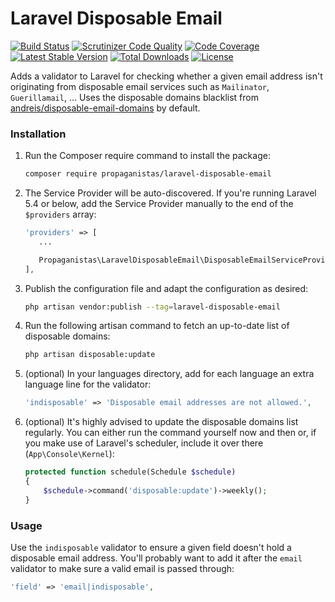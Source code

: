 # Laravel Disposable Email

[![Build Status](https://travis-ci.org/Propaganistas/Laravel-Disposable-Email.svg?branch=master)](https://travis-ci.org/Propaganistas/Laravel-Disposable-Email)
[![Scrutinizer Code Quality](https://scrutinizer-ci.com/g/Propaganistas/Laravel-Disposable-Email/badges/quality-score.png?b=master)](https://scrutinizer-ci.com/g/Propaganistas/Laravel-Disposable-Email/?branch=master)
[![Code Coverage](https://scrutinizer-ci.com/g/Propaganistas/Laravel-Disposable-Email/badges/coverage.png?b=master)](https://scrutinizer-ci.com/g/Propaganistas/Laravel-Disposable-Email/?branch=master)
[![Latest Stable Version](https://poser.pugx.org/propaganistas/laravel-disposable-email/v/stable)](https://packagist.org/packages/propaganistas/laravel-disposable-email)
[![Total Downloads](https://poser.pugx.org/propaganistas/laravel-disposable-email/downloads)](https://packagist.org/packages/propaganistas/laravel-disposable-email)
[![License](https://poser.pugx.org/propaganistas/laravel-disposable-email/license)](https://packagist.org/packages/propaganistas/laravel-disposable-email)

Adds a validator to Laravel for checking whether a given email address isn't originating from disposable email services such as `Mailinator`, `Guerillamail`, ...
Uses the disposable domains blacklist from [andreis/disposable-email-domains](https://github.com/andreis/disposable-email-domains) by default.

### Installation

1. Run the Composer require command to install the package:

    ```bash
    composer require propaganistas/laravel-disposable-email
    ```

2. The Service Provider will be auto-discovered. If you're running Laravel 5.4 or below, add the Service Provider manually to the end of the `$providers` array:

     ```php
    'providers' => [
        ...
     
        Propaganistas\LaravelDisposableEmail\DisposableEmailServiceProvider::class,
    ],
    ```

3. Publish the configuration file and adapt the configuration as desired:

	```bash
    php artisan vendor:publish --tag=laravel-disposable-email
    ```

4. Run the following artisan command to fetch an up-to-date list of disposable domains:
    
    ```bash
    php artisan disposable:update
    ```

5. (optional) In your languages directory, add for each language an extra language line for the validator:

	```php
	'indisposable' => 'Disposable email addresses are not allowed.',
	```

6. (optional) It's highly advised to update the disposable domains list regularly. You can either run the command yourself now and then or, if you make use of Laravel's scheduler, include it over there (`App\Console\Kernel`):
    
    ```php
    protected function schedule(Schedule $schedule)
	{
        $schedule->command('disposable:update')->weekly();
	}
    ```

### Usage

Use the `indisposable` validator to ensure a given field doesn't hold a disposable email address. You'll probably want to add it after the `email` validator to make sure a valid email is passed through:

```php
'field' => 'email|indisposable',
```
